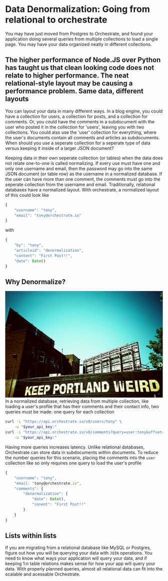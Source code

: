 Data Denormalization: Going from relational to orchestrate
====
You may have just moved from Postgres to Orchestrate, and found your application doing several queries from multiple collections to load a single page. You may have your data organized neatly in different collections. 

The higher performance of Node.JS over Python has taught us that clean looking code does not relate to higher performance. The neat relational-style layout may be causing a performance problem.
Same data, different layouts
---
You can layout your data in many different ways. In a blog engine, you could have a collection for users, a collection for posts, and a collection for comments. Or, you could have the comments in a subdocument with the user who posted it in the collection for 'users', leaving you with two collections. You could also use the 'user' collection for everything, where the user's documents contain all comments and articles as subdocuments. When should you use a seperate collection for a seperate type of data versus keeping it inside of a larger JSON document?

Keeping data in their own seperate collection (or tables) when the data does not relate one-to-one is called normalizing. If every use must have one and only one username and email, then the password may go into the same JSON document (or table row) as the username in a normalized database. If the user can have more than one comment, the comments must go into the seperate collection from the username and email. Traditionally, relational databases have a normalized layout.
With orchestrate, a normalized layout of this could look like
```javascript
{
	"username": "tony",
	"email": "tony@orchestrate.io"
}
```
with
```javascript
{
	"by": "tony",
	"articleid": "denormalization",
	"content": "First Post!!",
	"date": Date()
}
```

Why Denormalize?
---
![alt text](https://raw.githubusercontent.com/evanroman/orchestrateblogpost/master/1024px-Keep_Portland_Weird.jpg "The opposite of normal")
In a normalized database, retrieving data from multiple collection, like loading a user's profile that has their comments and their contact info, two queries must be made: one query for each collection
```bash
curl -i "https://api.orchestrate.io/v0/users/tony" \
    -u "$your_api_key:"
curl -i "https://api.orchestrate.io/v0/comments?query=user:tony&offset=0" \
    -u "$your_api_key:"
```
Having more queries increases latency.
Unlike relational databases, Orchestrate can store data in subdocuments within documents. To reduce the number queries for this scenario, placing the comments into the `user` collection like so only requires one query to load the user's profile
```javascript
{
	"username": "tony",
	"email: "tony@orchestrate.io",
	"comments": {
		"denormalization": {
			"date": Date(),
			"conent": "First Post!!"
		}
	}
}
```

Lists within lists
---

If you are migrating from a relational database like MySQL or Postgres, figure out how you will be querying your data with `JOIN` operations. You need to know what ways your application will query your data, and if keeping 1:n table relations makes sense for how your app will query your data. With properly planned queries, almost all relational data can fit into the scalable and acessable Orchestrate. 
